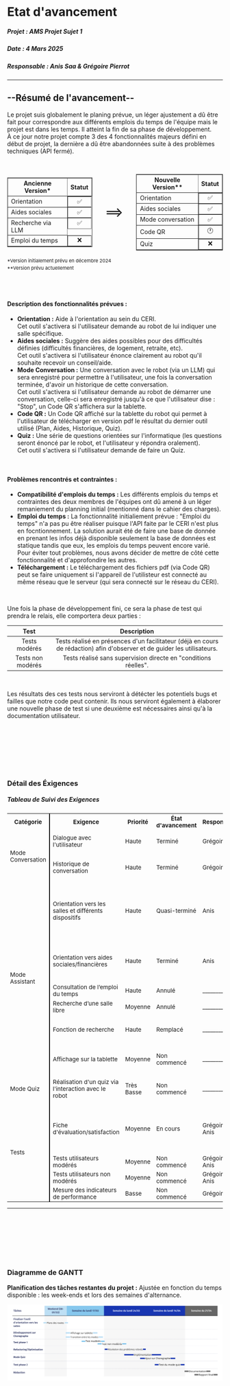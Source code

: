 # Etat d'avancement
##### Projet : AMS Projet Sujet 1
##### Date : 4 Mars 2025
##### Responsable : Anis Saa & Grégoire Pierrot

---

## --Résumé de l'avancement--

Le projet suis globalement le planing prévue, un léger ajustement a dû être fait pour correspondre aux différents emplois du temps de l'équipe mais le projet est dans les temps. Il atteint la fin de sa phase de développement.<br>
À ce jour notre projet compte 3 des 4 fonctionnalités majeurs défini en début de projet, la dernière a dû être abandonnées suite à des problèmes techniques (API fermé).

<br>

<div style="display:flex; align-items: center; justify-content: center;">
    <table border style="width:auto;">
        <tr>
            <th>Ancienne Version*</th>
            <th>Statut</th>
        </tr>
        <tr>
            <td>Orientation</td>
            <td style="display:flex; justify-content:center">✅</td>
        </tr>
        <tr>
            <td>Aides sociales</td>
            <td style="display:flex;justify-content:center">✅</td>
        </tr>
        <tr>
            <td>Recherche via LLM</td>
            <td style="display:flex;justify-content:center">✅</td>
        </tr>
        <tr>
            <td>Emploi du temps</td>
            <td style="display:flex;justify-content:center">❌</td>
        </tr>
    </table>
    <div style="font-size: 2rem;margin:30px">==></div>
    <table border style="width:auto;">
        <tr>
            <th>Nouvelle Version**</th>
            <th>Statut</th>
        </tr>
        <tr>
            <td>Orientation</td>
            <td style="display:flex;justify-content:center">✅</td>
        </tr>
        <tr>
            <td>Aides sociales</td>
            <td style="display:flex;justify-content:center">✅</td>
        </tr>
        <tr>
            <td>Mode conversation</td>
            <td style="display:flex;justify-content:center">✅</td>
        </tr>
        <tr>
            <td>Code QR</td>
            <td style="display:flex;justify-content:center">🕐</td>
        </tr>
        <tr>
            <td>Quiz</td>
            <td style="display:flex;justify-content:center">❌</td>
        </tr>
    </table>
</div>
<span style="font-size:11px">*Version initialement prévu en décembre 2024<br>**Version prévu actuellement</span>

<br><br>

#### Description des fonctionnalités prévues :
- **Orientation :** Aide à l'orientation au sein du CERI.<br>Cet outil s'activera si l'utilisateur demande au robot de lui indiquer une salle spécifique. 
- **Aides sociales :** Suggère des aides possibles pour des difficultés définies (difficultés financières, de logement, retraite, etc).<br>Cet outil s'activera si l'utilisateur énonce clairement au robot qu'il souhaite recevoir un conseil/aide.
- **Mode Conversation :** Une conversation avec le robot (via un LLM) qui sera enregistré pour permettre à l'utilisateur, une fois la conversation terminée, d'avoir un historique de cette conversation.<br>Cet outil s'activera si l'utilisateur demande au robot de démarrer une conversation, celle-ci sera enregistré jusqu'à ce que l'utilisateur dise : "Stop", un Code QR s'affichera sur la tablette.
- **Code QR :** Un Code QR affiché sur la tablette du robot qui permet à l'utilisateur de télécharger en version pdf le résultat du dernier outil utilisé (Plan, Aides, Historique, Quiz).
- **Quiz :** Une série de questions orientées sur l'informatique (les questions seront énoncé par le robot, et l'utilisateur y répondra oralement).<br>Cet outil s'activera si l'utilisateur demande de faire un Quiz.

<br>

#### Problèmes rencontrés et contraintes :
- **Compatibilité d'emplois du temps :** Les différents emplois du temps et contraintes des deux membres de l'équipes ont dû amené à un léger remaniement du planning initial (mentionné dans le cahier des charges).
- **Emploi du temps :** La fonctionnalité initialiement prévue : "Emploi du temps" n'a pas pu être réaliser puisque l'API faite par le CERI n'est plus en focntionnement. La solution aurait été de faire une base de donnée en prenant les infos déjà disponible seulement la base de données est statique tandis que eux, les emplois du temps peuvent encore varié. Pour éviter tout problèmes, nous avons décider de mettre de côté cette fonctionnalité et d'approfondire les autres.
- **Téléchargement :** Le téléchargement des fichiers pdf (via Code QR) peut se faire uniquement si l'appareil de l'utilisteur est connecté au même réseau que le serveur (qui sera connecté sur le réseau du CERI).

<br>

Une fois la phase de développement fini, ce sera la phase de test qui prendra le relais, elle comportera deux parties :

|Test               |Description                                                                                                                |
|:-----------------:|:-------------------------------------------------------------------------------------------------------------------------:|
|Tests modérés      |Tests réalisé en présences d'un facilitateur (déjà en cours de rédaction) afin d'observer et de guider les utilisateurs.   |
|Tests non modérés  |Tests réalisé sans supervision directe en "conditions réelles".                                                            |

<br>

Les résultats des ces tests nous serviront à détécter les potentiels bugs et failles que notre code peut contenir. Ils nous serviront également à élaborer une nouvelle phase de test si une deuxième est nécessaires ainsi qu'à la documentation utilisateur.

<br><br><br><br><br><br>

### Détail des Éxigences
##### Tableau de Suivi des Exigences

<table style="font-size:13.5px">
  <tr>
    <th>Catégorie</th>
    <th style="border-left: 2px solid black;">Exigence</th>
    <th>Priorité</th>
    <th>État d'avancement</th>
    <th>Responsable</th>
    <th>Commentaires</th>
  </tr>
  <tr>
    <td rowspan="2">Mode Conversation</td>
    <td style="border-left: 2px solid black;">Dialogue avec l'utilisateur</td>
    <td>Haute</td>
    <td>Terminé</td>
    <td>Grégoire</td>
    <td>L'utilisation du LLM Fireworks permets un dialogue cohérent</td>
  </tr>
  <tr>
    <td style="border-left: 2px solid black;">Historique de conversation</td>
    <td>Haute</td>
    <td>Terminé</td>
    <td>Grégoire</td>
    <td>Il est possible de visionner/télécharger l'historique via un QR Code</td>
  </tr>
  <tr>
    <td rowspan="6">Mode Assistant</td>
    <td style="border-left: 2px solid black;">Orientation vers les salles et différents dispositifs</td>
    <td>Haute</td>
    <td>Quasi-terminé</td>
    <td>Anis</td>
    <td>Le plan de base est prêt, il ne reste que le traçage des routes vers chaque salle.
        + Le plan est visionalbe sur son téléphone (via un QR Code).
    </td>
  </tr>
  <tr>
    <td style="border-left: 2px solid black;">Orientation vers aides sociales/financières</td>
    <td>Haute</td>
    <td>Terminé</td>
    <td>Anis</td>
    <td>Base de données complétée
        + Plus de détails sur l'aide sont consultable sur téléphone (via un QR Code).
    </td>
  </tr>
    <tr>
    <td style="border-left: 2px solid black;">Consultation de l’emploi du temps</td>
    <td>Haute</td>
    <td>Annulé</td>
    <td>____________</td>
    <td>API non fonctionnelle</td>
  </tr>
  <tr>
    <td style="border-left: 2px solid black;">Recherche d’une salle libre</td>
    <td>Moyenne</td>
    <td>Annulé</td>
    <td>____________</td>
    <td>API non fonctionnelle</td>
  </tr>
  <tr>
    <td style="border-left: 2px solid black;">Fonction de recherche</td>
    <td>Haute</td>
    <td>Remplacé</td>
    <td>____________</td>
    <td>Le mode conversation englobe déjà cette fonctionnalité</td>
  </tr>
    <tr>
    <td style="border-left: 2px solid black;">Affichage sur la tablette</td>
    <td>Moyenne</td>
    <td>Non commencé</td>
    <td>____________</td>
    <td>Testé sur un émulateur en attendant l'accès au robot</td>
  </tr>
    <tr>
    <td rowspan="1">Mode Quiz</td>
    <td style="border-left: 2px solid black;">Réalisation d'un quiz via l'interaction avec le robot</td>
    <td>Très Basse</td>
    <td>Non commencé</td>
    <td>____________</td>
    <td>C'est un ajout potentiel en cas de marge de temps suffisante</td>
  </tr>
  <tr>
    <td rowspan="4">Tests</td>
    <td style="border-left: 2px solid black;">Fiche d'évaluation/satisfaction</td>
    <td>Moyenne</td>
    <td>En cours</td>
    <td>Grégoire & Anis</td>
    <td>Questions en cours de rédaction. Un formulaire (réalisé avec GoogleForm) sera partagé en ligne afin de regrouper les avis de chacun.</td>
  </tr>
  <tr>
    <td style="border-left: 2px solid black;">Tests utilisateurs modérés</td>
    <td>Moyenne</td>
    <td>Non commencé</td>
    <td>Grégoire & Anis</td>
    <td>Préparation des scénarios de test</td>
  </tr>
  <tr>
    <td style="border-left: 2px solid black;">Tests utilisateurs non modérés</td>
    <td>Moyenne</td>
    <td>Non commencé</td>
    <td>Grégoire & Anis</td>
    <td></td>
  </tr>
  <tr>
    <td style="border-left: 2px solid black;">Mesure des indicateurs de performance</td>
    <td>Basse</td>
    <td>Non commencé</td>
    <td>Grégoire</td>
    <td>À définir après les premiers tests</td>
  </tr>
</table>

---

<br><br><br><br><br><br>

### Diagramme de GANTT
**Planification des tâches restantes du projet :**
Ajustée en fonction du temps disponible : les week-ends et lors des semaines d'alternance.

![digramme de GANTT](Gantt_AMS_projet.png)